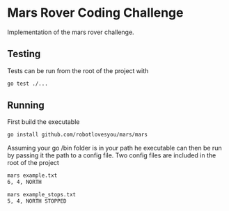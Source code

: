 # Mars Rover Coding Challenge

Implementation of the mars rover challenge.

## Testing

Tests can be run from the root of the project with
```bash
go test ./...
```

## Running

First build the executable
```bash
go install github.com/robotlovesyou/mars/mars
```

Assuming your go /bin folder is in your path he executable can then be run by passing it the path to a config file. 
Two config files are included in the root of the project

```bash
mars example.txt
6, 4, NORTH
```

```bash
mars example_stops.txt
5, 4, NORTH STOPPED
```
